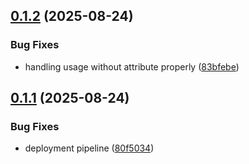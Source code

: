 ## [0.1.2](https://github.com/synapsmedia/ghost-activitypub-embed/compare/v0.1.1...v0.1.2) (2025-08-24)


### Bug Fixes

* handling usage without attribute properly ([83bfebe](https://github.com/synapsmedia/ghost-activitypub-embed/commit/83bfebe81b3f2b3b8d6b9acf6fe5f2a3bc267451))

## [0.1.1](https://github.com/synapsmedia/ghost-activitypub-embed/compare/v0.1.0...v0.1.1) (2025-08-24)


### Bug Fixes

* deployment pipeline ([80f5034](https://github.com/synapsmedia/ghost-activitypub-embed/commit/80f50348d7c911ee92c4980db3d64449820e7793))
